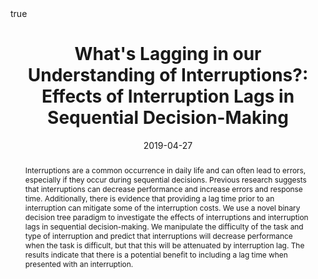 ---
abstract: Interruptions are a common occurrence in daily life and can often lead to errors, especially if they occur during sequential decisions. Previous research suggests that interruptions can decrease performance and increase errors and response time. Additionally, there is evidence that providing a lag time prior to an interruption can mitigate some of the interruption costs. We use a novel binary decision tree paradigm to investigate the effects of interruptions and interruption lags in sequential decision-making. We manipulate the difficulty of the task and type of interruption and predict that interruptions will decrease performance when the task is difficult, but that this will be attenuated by interruption lag. The results indicate that there is a potential benefit to including a lag time when presented with an interruption.
all_day: true
authors: [Jennifer Sloane, Garston Liang, Ben Newell, Chris Donkin]
date: "2019-04-27"
date_end: "2040-06-01"
event: Experimental Psychology Conference
event_url: https://epc2019.org.nz/
featured: false
image:
  caption: image modified from <a href="https://upload.wikimedia.org/wikipedia/en/1/19/The_Amazing_Race_23_logo.jpg">this website</a>
  focal_point: 
location: Wellington, New Zealand
math: true
projects:
- internal-project
publishDate: "2019-06-15T00:00:00Z"
slides: 
summary: 
tags: [] 
title: "What's Lagging in our Understanding of Interruptions?: Effects of Interruption Lags in Sequential Decision-Making"
url_code: "" 
url_pdf: "files/EPC_Sloane.pdf"
url_slides: 
url_video: ""
---